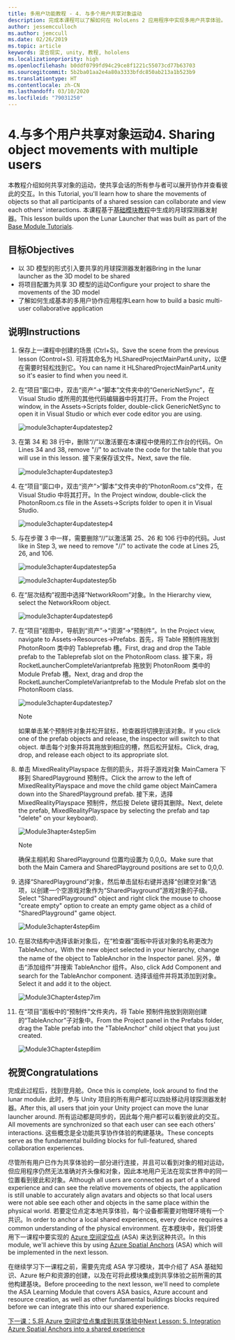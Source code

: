 ```yaml
---
title: 多用户功能教程 - 4. 与多个用户共享对象运动
description: 完成本课程可以了解如何在 HoloLens 2 应用程序中实现多用户共享体验。
author: jessemcculloch
ms.author: jemccull
ms.date: 02/26/2019
ms.topic: article
keywords: 混合现实, unity, 教程, hololens
ms.localizationpriority: high
ms.openlocfilehash: b0ddf0799fd94c29ce8f1221c55073cd77b63703
ms.sourcegitcommit: 5b2ba01aa2e4a80a3333bfdc850ab213a1b523b9
ms.translationtype: HT
ms.contentlocale: zh-CN
ms.lasthandoff: 03/10/2020
ms.locfileid: "79031250"
---
```

# <a name="4-sharing-object-movements-with-multiple-users"></a><span data-ttu-id="13b54-105">4.与多个用户共享对象运动</span><span class="sxs-lookup"><span data-stu-id="13b54-105">4. Sharing object movements with multiple users</span></span>

<span data-ttu-id="13b54-106">本教程介绍如何共享对象的运动，使共享会话的所有参与者可以展开协作并查看彼此的交互。</span><span class="sxs-lookup"><span data-stu-id="13b54-106">In this Tutorial, you'll learn how to share the movements of objects so that all participants of a shared session can collaborate and view each others' interactions.</span></span> <span data-ttu-id="13b54-107">本课程基于[基础模块教程](mrlearning-base.md)中生成的月球探测器发射器。</span><span class="sxs-lookup"><span data-stu-id="13b54-107">This lesson builds upon the Lunar Launcher that was built as part of the [Base Module Tutorials](mrlearning-base.md).</span></span>

## <a name="objectives"></a><span data-ttu-id="13b54-108">目标</span><span class="sxs-lookup"><span data-stu-id="13b54-108">Objectives</span></span>

- <span data-ttu-id="13b54-109">以 3D 模型的形式引入要共享的月球探测器发射器</span><span class="sxs-lookup"><span data-stu-id="13b54-109">Bring in the lunar launcher as the 3D model to be shared</span></span>
- <span data-ttu-id="13b54-110">将项目配置为共享 3D 模型的运动</span><span class="sxs-lookup"><span data-stu-id="13b54-110">Configure your project to share the movements of the 3D model</span></span>
- <span data-ttu-id="13b54-111">了解如何生成基本的多用户协作应用程序</span><span class="sxs-lookup"><span data-stu-id="13b54-111">Learn how to build a basic multi-user collaborative application</span></span>

## <a name="instructions"></a><span data-ttu-id="13b54-112">说明</span><span class="sxs-lookup"><span data-stu-id="13b54-112">Instructions</span></span>

1. <span data-ttu-id="13b54-113">保存上一课程中创建的场景 (Ctrl+S)。</span><span class="sxs-lookup"><span data-stu-id="13b54-113">Save the scene from the previous lesson (Control+S).</span></span> <span data-ttu-id="13b54-114">可将其命名为 HLSharedProjectMainPart4.unity，以便在需要时轻松找到它。</span><span class="sxs-lookup"><span data-stu-id="13b54-114">You can name it HLSharedProjectMainPart4.unity so it's easier to find when you need it.</span></span>

2. <span data-ttu-id="13b54-115">在“项目”窗口中，双击“资产”->“脚本”文件夹中的“GenericNetSync”，在 Visual Studio 或所用的其他代码编辑器中将其打开。</span><span class="sxs-lookup"><span data-stu-id="13b54-115">From the Project window, in the Assets->Scripts folder, double-click GenericNetSync to open it in Visual Studio or which ever code editor you are using.</span></span>  

    ![module3chapter4updatestep2](images/module3chapter4updatestep2.png)

3. <span data-ttu-id="13b54-117">在第 34 和 38 行中，删除“//”以激活要在本课程中使用的工作台的代码。</span><span class="sxs-lookup"><span data-stu-id="13b54-117">On Lines 34 and 38, remove "//" to activate the code for the table that you will use in this lesson.</span></span> <span data-ttu-id="13b54-118">接下来保存该文件。</span><span class="sxs-lookup"><span data-stu-id="13b54-118">Next, save the file.</span></span>

    ![module3chapter4updatestep3](images/module3chapter4updatestep3.png)

4. <span data-ttu-id="13b54-120">在“项目”窗口中，双击“资产”>“脚本”文件夹中的“PhotonRoom.cs”文件，在 Visual Studio 中将其打开。</span><span class="sxs-lookup"><span data-stu-id="13b54-120">In the Project window, double-click the PhotonRoom.cs file in the Assets->Scripts folder to open it in Visual Studio.</span></span>

    ![module3chapter4updatestep4](images/module3chapter4updatestep4.png)

5. <span data-ttu-id="13b54-122">与在步骤 3 中一样，需要删除“//”以激活第 25、26 和 106 行中的代码。</span><span class="sxs-lookup"><span data-stu-id="13b54-122">Just like in Step 3, we need to remove "//" to activate the code at Lines 25, 26, and 106.</span></span>

    ![module3chapter4updatestep5a](images/module3chapter4updatestep5a.png)

    ![module3chapter4updatestep5b](images/module3chapter4updatestep5b.png)

6. <span data-ttu-id="13b54-125">在“层次结构”视图中选择“NetworkRoom”对象。</span><span class="sxs-lookup"><span data-stu-id="13b54-125">In the Hierarchy view, select the NetworkRoom object.</span></span>

    ![module3chapter4updatestep6](images/module3chapter4updatestep6.png)

7. <span data-ttu-id="13b54-127">在“项目”视图中，导航到“资产”->“资源”->“预制件”。</span><span class="sxs-lookup"><span data-stu-id="13b54-127">In the Project view, navigate to Assets->Resources->Prefabs.</span></span> <span data-ttu-id="13b54-128">首先，将 Table 预制件拖放到 PhotonRoom 类中的 Tableprefab 槽。</span><span class="sxs-lookup"><span data-stu-id="13b54-128">First, drag and drop the Table prefab to the Tableprefab slot on the PhotonRoom class.</span></span> <span data-ttu-id="13b54-129">接下来，将 RocketLauncherCompleteVariantprefab 拖放到 PhotonRoom 类中的 Module Prefab 槽。</span><span class="sxs-lookup"><span data-stu-id="13b54-129">Next, drag and drop the RocketLauncherCompleteVariantprefab to the Module Prefab slot on the PhotonRoom class.</span></span>

    ![module3chapter4updatestep7](images/module3chapter4updatestep7.png)

    >[!NOTE]
    ><span data-ttu-id="13b54-131">如果单击某个预制件对象并松开鼠标，检查器将切换到该对象。</span><span class="sxs-lookup"><span data-stu-id="13b54-131">If you click one of the prefab objects and release, the inspector will switch to that object.</span></span> <span data-ttu-id="13b54-132">单击每个对象并将其拖放到相应的槽，然后松开鼠标。</span><span class="sxs-lookup"><span data-stu-id="13b54-132">Click, drag, drop, and release each object to its appropriate slot.</span></span>

8. <span data-ttu-id="13b54-133">单击 MixedRealityPlayspace 左侧的箭头，并将子游戏对象 MainCamera 下移到 SharedPlayground 预制件。</span><span class="sxs-lookup"><span data-stu-id="13b54-133">Click the arrow to the left of MixedRealityPlayspace and move the child game object MainCamera down into the SharedPlayground prefab.</span></span> <span data-ttu-id="13b54-134">接下来，选择 MixedRealityPlayspace 预制件，然后按 Delete 键将其删除。</span><span class="sxs-lookup"><span data-stu-id="13b54-134">Next, delete the prefab, MixedRealityPlayspace by selecting the prefab and tap "delete" on your keyboard).</span></span>

    ![Module3hapter4step5im](images/module3chapter4step5im.PNG)

    >[!NOTE]
    ><span data-ttu-id="13b54-136">确保主相机和 SharedPlayground 位置均设置为 0,0,0。</span><span class="sxs-lookup"><span data-stu-id="13b54-136">Make sure that both the Main Camera and SharedPlayground positions are set to 0,0,0.</span></span>

9. <span data-ttu-id="13b54-137">选择“SharedPlayground”对象，然后单击鼠标右键并选择“创建空对象”选项，以创建一个空游戏对象作为“SharedPlayground”游戏对象的子级。</span><span class="sxs-lookup"><span data-stu-id="13b54-137">Select "SharedPlayground" object and right click the mouse to choose "create empty" option to create an empty game object as a child of "SharedPlayground" game object.</span></span>

   ![Module3chapter4step6im](images/module3chapter4step6im.PNG)

10. <span data-ttu-id="13b54-139">在层次结构中选择该新对象后，在“检查器”面板中将该对象的名称更改为 TableAnchor。</span><span class="sxs-lookup"><span data-stu-id="13b54-139">With the new object selected in your hierarchy, change the name of the object to TableAnchor in the Inspector panel.</span></span> <span data-ttu-id="13b54-140">另外，单击“添加组件”并搜索 TableAnchor 组件。</span><span class="sxs-lookup"><span data-stu-id="13b54-140">Also, click Add Component and search for the TableAnchor component.</span></span> <span data-ttu-id="13b54-141">选择该组件并将其添加到对象。</span><span class="sxs-lookup"><span data-stu-id="13b54-141">Select it and add it to the object.</span></span>

    ![Module3Chapter4step7im](images/module3chapter4step7im.PNG)

11. <span data-ttu-id="13b54-143">在“项目”面板中的“预制件”文件夹内，将 Table 预制件拖放到刚刚创建的“TableAnchor”子对象中。</span><span class="sxs-lookup"><span data-stu-id="13b54-143">From the Project panel in the Prefabs folder, drag the Table prefab into the "TableAnchor" child object that you just created.</span></span>

    ![Module3Chapter4step8im](images/module3chapter4step8im.PNG)

## <a name="congratulations"></a><span data-ttu-id="13b54-145">祝贺</span><span class="sxs-lookup"><span data-stu-id="13b54-145">Congratulations</span></span>

<span data-ttu-id="13b54-146">完成此过程后，找到登月舱。</span><span class="sxs-lookup"><span data-stu-id="13b54-146">Once this is complete, look around to find the lunar module.</span></span> <span data-ttu-id="13b54-147">此时，参与 Unity 项目的所有用户都可以四处移动月球探测器发射器。</span><span class="sxs-lookup"><span data-stu-id="13b54-147">After this, all users that join your Unity project can move the lunar launcher around.</span></span>  <span data-ttu-id="13b54-148">所有运动都是同步的，因此每个用户都可以看到彼此的交互。</span><span class="sxs-lookup"><span data-stu-id="13b54-148">All movements are synchronized so that each user can see each others' interactions.</span></span> <span data-ttu-id="13b54-149">这些概念是全功能共享协作体验的构建基块。</span><span class="sxs-lookup"><span data-stu-id="13b54-149">These concepts serve as the fundamental building blocks for full-featured, shared collaboration experiences.</span></span>

<span data-ttu-id="13b54-150">尽管所有用户已作为共享体验的一部分进行连接，并且可以看到对象的相对运动，但应用程序仍然无法准确对齐头像和对象，因此本地用户无法在现实世界中的同一位置看到彼此和对象。</span><span class="sxs-lookup"><span data-stu-id="13b54-150">Although all users are connected as part of a shared experience and can see the relative movements of objects, the application is still unable to accurately align avatars and objects so that local users were not able see each other and objects in the same place within the physical world.</span></span> <span data-ttu-id="13b54-151">若要定位点定本地共享体验，每个设备都需要对物理环境有一个共识。</span><span class="sxs-lookup"><span data-stu-id="13b54-151">In order to anchor a local shared experiences, every device requires a common understanding of the physical environment.</span></span> <span data-ttu-id="13b54-152">在本模块中，我们将使用下一课程中要实现的 [Azure 空间定位点](<https://azure.microsoft.com//services/spatial-anchors/>) (ASA) 来达到这种共识。</span><span class="sxs-lookup"><span data-stu-id="13b54-152">In this module, we'll achieve this by using [Azure Spatial Anchors](<https://azure.microsoft.com//services/spatial-anchors/>) (ASA) which will be implemented in the next lesson.</span></span>

<span data-ttu-id="13b54-153">在继续学习下一课程之前，需要先完成 ASA 学习模块，其中介绍了 ASA 基础知识、Azure 帐户和资源的创建，以及在可将此模块集成到共享体验之前所需的其他构建基块。</span><span class="sxs-lookup"><span data-stu-id="13b54-153">Before proceeding to the next lesson, we'll need to complete the ASA Learning Module that covers ASA basics, Azure account and resource creation, as well as other fundamental buildings blocks required before we can integrate this into our shared experience.</span></span>

<span data-ttu-id="13b54-154">[下一课：5.将 Azure 空间定位点集成到共享体验中](mrlearning-sharing(photon)-ch5.md)</span><span class="sxs-lookup"><span data-stu-id="13b54-154">[Next Lesson: 5. Integration Azure Spatial Anchors into a shared experience](mrlearning-sharing(photon)-ch5.md)</span></span>
